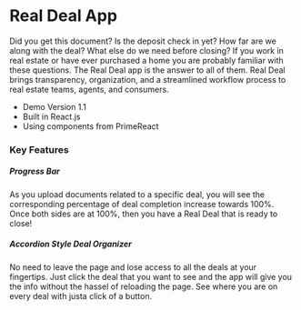 # Real Deal App

Did you get this document? Is the deposit check in yet? How far are we along with the deal? What else do we need before closing? If you work in real estate or have ever purchased a home you are probably familiar with these questions. The Real Deal app is the answer to all of them. Real Deal brings transparency, organization, and a streamlined workflow process to real estate teams, agents, and consumers. 

* Demo Version 1.1
* Built in React.js
* Using components from PrimeReact


### Key Features 

##### Progress Bar

As you upload documents related to a specific deal, you will see the corresponding percentage of deal completion increase towards 100%. Once both sides are at 100%, then you have a Real Deal that is ready to close!

##### Accordion Style Deal Organizer 

No need to leave the page and lose access to all the deals at your fingertips. Just click the deal that you want to see and the app will give you the info without the hassel of reloading the page. See where you are on every deal with justa click of a button.

